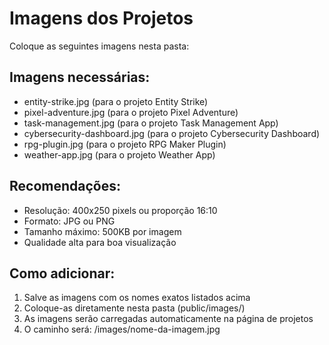 # Imagens dos Projetos

Coloque as seguintes imagens nesta pasta:

## Imagens necessárias:
- entity-strike.jpg (para o projeto Entity Strike)
- pixel-adventure.jpg (para o projeto Pixel Adventure) 
- task-management.jpg (para o projeto Task Management App)
- cybersecurity-dashboard.jpg (para o projeto Cybersecurity Dashboard)
- rpg-plugin.jpg (para o projeto RPG Maker Plugin)
- weather-app.jpg (para o projeto Weather App)

## Recomendações:
- Resolução: 400x250 pixels ou proporção 16:10
- Formato: JPG ou PNG
- Tamanho máximo: 500KB por imagem
- Qualidade alta para boa visualização

## Como adicionar:
1. Salve as imagens com os nomes exatos listados acima
2. Coloque-as diretamente nesta pasta (public/images/)
3. As imagens serão carregadas automaticamente na página de projetos
4. O caminho será: /images/nome-da-imagem.jpg
